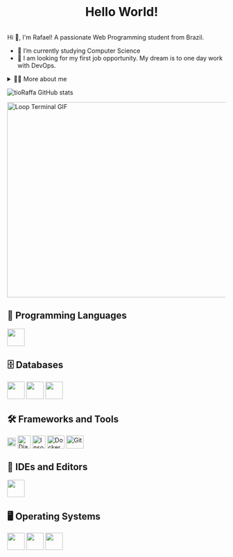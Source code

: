 <!--título-->
<div id="user-content-toc">
  <ul align="center">
    <summary><h1 style="display: inline-block">Hello World!</h1></summary>
</div>

<!-- Presentation -->
<p>
  Hi 👋, I'm Rafael! A passionate Web Programming student from Brazil.

  - 🌱 I’m currently studying Computer Science
  - 🔭 I am looking for my first job opportunity. My dream is to one day work with DevOps.
</p>

<!-- Dropdown -->
<details>
  <summary>👨‍💻 More about me</summary>

  - 💬 I am 22 years old and currently live in Brazil. I am starting to learn English to expand my knowledge and professional opportunities. I am passionate about technology and always looking for new challenges in the world of programming, with a focus on continuous learning. I enjoy exploring new tools and technologies, with an emphasis on back-end development. I believe that learning languages and expanding cultural horizons is a way to enrich my professional and personal experience.
</details>


![tioRaffa GitHub stats](https://github-readme-stats.vercel.app/api?username=tioRaffa&show_icons=true&theme=dark&include_all_commits=true)


<!-- Portfolio -->


<!-- GIF -->
<p align="left">
  <img align="center" src="https://media.giphy.com/media/sOzHwf1DF8h96A5tXU/giphy.gif" width="800" height="450" alt="Loop Terminal GIF">
</p>




## 🧠 Programming Languages
<p>
  <img src="https://cdn.jsdelivr.net/gh/devicons/devicon/icons/python/python-original.svg" width="40" />
</p>


## 🗄️ Databases
<p>
  <img src="https://cdn.jsdelivr.net/gh/devicons/devicon/icons/mysql/mysql-original.svg" width="40" />
  <img src="https://cdn.jsdelivr.net/gh/devicons/devicon/icons/postgresql/postgresql-original.svg" width="40" />
  <img src="https://cdn.jsdelivr.net/gh/devicons/devicon/icons/redis/redis-original.svg" width="40" />
</p>


## 🛠️ Frameworks and Tools
<p>
  <img align="center" alt="Django" height="20" src="https://static.djangoproject.com/img/logos/django-logo-negative.svg">
  <img align="center" alt="Django REST Framework" height="30" width="30" src="https://cdn-icons-png.flaticon.com/512/10169/10169724.png">
  <img align="center" alt="Insomnia" height="30" width="30" src="https://logo.svgcdn.com/l/insomnia.png">
  <img align="center" alt="Docker" height="30" width="40" src="https://cdn.jsdelivr.net/gh/devicons/devicon/icons/docker/docker-original.svg">
  <img align="center" alt="Git" height="30" width="40" src="https://cdn.jsdelivr.net/gh/devicons/devicon/icons/git/git-original.svg">
</p>

## 🧰 IDEs and Editors
<p>
  <img src="https://cdn.jsdelivr.net/gh/devicons/devicon/icons/vscode/vscode-original.svg" width="40" />
</p>

## 🖥️ Operating Systems
<p>
  <img src="https://cdn.jsdelivr.net/gh/devicons/devicon/icons/windows8/windows8-original.svg" width="40" />
  <img src="https://cdn.jsdelivr.net/gh/devicons/devicon/icons/fedora/fedora-original.svg" width="40" />
  <img src="https://cdn.jsdelivr.net/gh/devicons/devicon/icons/linux/linux-original.svg" width="40" />
</p>


